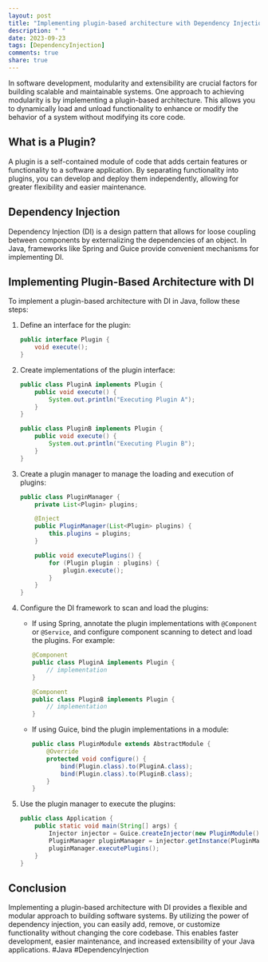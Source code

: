 ```yaml
---
layout: post
title: "Implementing plugin-based architecture with Dependency Injection in Java."
description: " "
date: 2023-09-23
tags: [DependencyInjection]
comments: true
share: true
---
```


In software development, modularity and extensibility are crucial factors for building scalable and maintainable systems. One approach to achieving modularity is by implementing a plugin-based architecture. This allows you to dynamically load and unload functionality to enhance or modify the behavior of a system without modifying its core code.

## What is a Plugin?

A plugin is a self-contained module of code that adds certain features or functionality to a software application. By separating functionality into plugins, you can develop and deploy them independently, allowing for greater flexibility and easier maintenance.

## Dependency Injection

Dependency Injection (DI) is a design pattern that allows for loose coupling between components by externalizing the dependencies of an object. In Java, frameworks like Spring and Guice provide convenient mechanisms for implementing DI.

## Implementing Plugin-Based Architecture with DI

To implement a plugin-based architecture with DI in Java, follow these steps:

1. Define an interface for the plugin:
   
   ```java
   public interface Plugin {
       void execute();
   }
   ```
   
2. Create implementations of the plugin interface:
   
   ```java
   public class PluginA implements Plugin {
       public void execute() {
           System.out.println("Executing Plugin A");
       }
   }
   
   public class PluginB implements Plugin {
       public void execute() {
           System.out.println("Executing Plugin B");
       }
   }
   ```
   
3. Create a plugin manager to manage the loading and execution of plugins:
   
   ```java
   public class PluginManager {
       private List<Plugin> plugins;
   
       @Inject
       public PluginManager(List<Plugin> plugins) {
           this.plugins = plugins;
       }
   
       public void executePlugins() {
           for (Plugin plugin : plugins) {
               plugin.execute();
           }
       }
   }
   ```
   
4. Configure the DI framework to scan and load the plugins:
   
   - If using Spring, annotate the plugin implementations with `@Component` or `@Service`, and configure component scanning to detect and load the plugins. For example:
   
     ```java
     @Component
     public class PluginA implements Plugin {
         // implementation
     }
     
     @Component
     public class PluginB implements Plugin {
         // implementation
     }
     ```
   
   - If using Guice, bind the plugin implementations in a module:
   
     ```java
     public class PluginModule extends AbstractModule {
         @Override
         protected void configure() {
             bind(Plugin.class).to(PluginA.class);
             bind(Plugin.class).to(PluginB.class);
         }
     }
     ```
   
5. Use the plugin manager to execute the plugins:
   
   ```java
   public class Application {
       public static void main(String[] args) {
           Injector injector = Guice.createInjector(new PluginModule());
           PluginManager pluginManager = injector.getInstance(PluginManager.class);
           pluginManager.executePlugins();
       }
   }
   ```

## Conclusion

Implementing a plugin-based architecture with DI provides a flexible and modular approach to building software systems. By utilizing the power of dependency injection, you can easily add, remove, or customize functionality without changing the core codebase. This enables faster development, easier maintenance, and increased extensibility of your Java applications. #Java #DependencyInjection